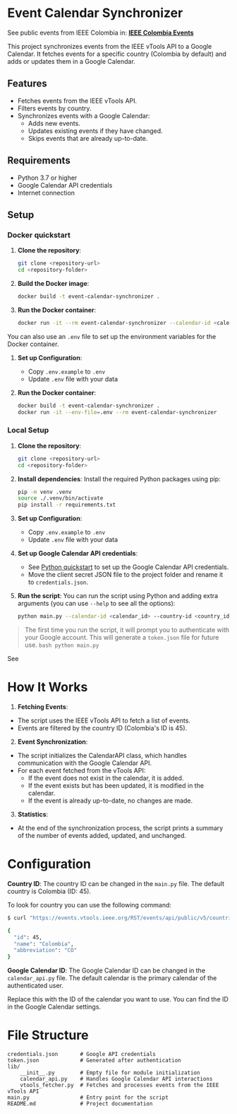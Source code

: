 # Event Calendar Synchronizer

See public events from IEEE Colombia in: [**IEEE Colombia Events**](https://calendar.google.com/calendar/u/0/embed?src=c_43af0395e171c4997b9f25b43fa77a8e172f0405ed2fd325ded2462439218024@group.calendar.google.com&ctz=America/Bogota)

This project synchronizes events from the IEEE vTools API to a Google Calendar. It fetches events for a specific country (Colombia by default) and adds or updates them in a Google Calendar.

## Features

- Fetches events from the IEEE vTools API.
- Filters events by country.
- Synchronizes events with a Google Calendar:
  - Adds new events.
  - Updates existing events if they have changed.
  - Skips events that are already up-to-date.

## Requirements

- Python 3.7 or higher
- Google Calendar API credentials
- Internet connection

## Setup

### Docker quickstart

1. **Clone the repository**:
   ```bash
   git clone <repository-url>
   cd <repository-folder>
   ```
2. **Build the Docker image**:
   ```bash
   docker build -t event-calendar-synchronizer .
   ```

3. **Run the Docker container**:
   ```bash
   docker run -it --rm event-calendar-synchronizer --calendar-id <calendar_id> --country-id <country_id>
   ```

You can also use an `.env` file to set up the environment variables for the Docker container.


1. **Set up Configuration**:
   * Copy `.env.example` to `.env` 
   * Update `.env` file with your data

2. **Run the Docker container**:
   ```bash
   docker build -t event-calendar-synchronizer .
   docker run -it --env-file=.env --rm event-calendar-synchronizer
   ```

### Local Setup

1. **Clone the repository**:
   ```bash
   git clone <repository-url>
   cd <repository-folder>
   ```

2. **Install dependencies**: Install the required Python packages using pip:
    ```bash
    pip -m venv .venv
    source ./.venv/bin/activate
    pip install -r requirements.txt
    ```

3. **Set up Configuration**:
   * Copy `.env.example` to `.env` 
   * Update `.env` file with your data

4. **Set up Google Calendar API credentials**: 
   * See [Python quickstart](https://developers.google.com/calendar/api/quickstart/python) to set up the Google Calendar API credentials.
   * Move the client secret JSON file to the project folder and rename it to `credentials.json`.

5. **Run the script**: You can run the script using Python and adding extra arguments (you can use `--help` to see all the options):
   ```bash
   python main.py --calendar-id <calendar_id> --country-id <country_id>
   ```

> The first time you run the script, it will prompt you to authenticate with your Google account. This will generate a `token.json` file for future use.
>     ```bash
>     python main.py
>     ```

See

# How It Works
1. **Fetching Events**:
  * The script uses the IEEE vTools API to fetch a list of events.
  * Events are filtered by the country ID (Colombia's ID is 45).

2. **Event Synchronization**:
  * The script initializes the CalendarAPI class, which handles communication with the Google Calendar API.
  * For each event fetched from the vTools API:
    * If the event does not exist in the calendar, it is added.
    * If the event exists but has been updated, it is modified in the calendar.
    * If the event is already up-to-date, no changes are made.

3. **Statistics**:
  * At the end of the synchronization process, the script prints a summary of the number of events added, updated, and unchanged.

# Configuration
**Country ID**: The country ID can be changed in the `main.py` file. The default country is Colombia (ID: 45).

To look for country you can use the following command:
```bash
$ curl "https://events.vtools.ieee.org/RST/events/api/public/v5/countries/list" | jq '.data[] | select(.attributes.name == "Colombia") | .attributes | del(.states) | .'

{
  "id": 45,
  "name": "Colombia",
  "abbreviation": "CO"
}
```

**Google Calendar ID**: The Google Calendar ID can be changed in the `calendar_api.py` file. The default calendar is the primary calendar of the authenticated user.

Replace this with the ID of the calendar you want to use. You can find the ID in the Google Calendar settings.

# File Structure
```plaintext
credentials.json       # Google API credentials
token.json             # Generated after authentication
lib/
    __init__.py        # Empty file for module initialization
    calendar_api.py    # Handles Google Calendar API interactions
    vtools_fetcher.py  # Fetches and processes events from the IEEE vTools API
main.py                # Entry point for the script
README.md              # Project documentation
```
